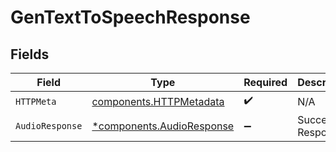 # GenTextToSpeechResponse


## Fields

| Field                                                                 | Type                                                                  | Required                                                              | Description                                                           |
| --------------------------------------------------------------------- | --------------------------------------------------------------------- | --------------------------------------------------------------------- | --------------------------------------------------------------------- |
| `HTTPMeta`                                                            | [components.HTTPMetadata](../../models/components/httpmetadata.md)    | :heavy_check_mark:                                                    | N/A                                                                   |
| `AudioResponse`                                                       | [*components.AudioResponse](../../models/components/audioresponse.md) | :heavy_minus_sign:                                                    | Successful Response                                                   |